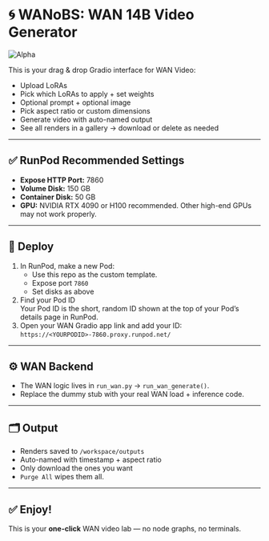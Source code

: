 # 🌀 WANoBS: WAN 14B Video Generator
![Alpha](https://img.shields.io/badge/status-alpha-orange)

This is your drag & drop Gradio interface for WAN Video:  
- Upload LoRAs  
- Pick which LoRAs to apply + set weights  
- Optional prompt + optional image  
- Pick aspect ratio or custom dimensions  
- Generate video with auto-named output  
- See all renders in a gallery → download or delete as needed

---

## ✅ RunPod Recommended Settings

- **Expose HTTP Port:** 7860  
- **Volume Disk:** 150 GB  
- **Container Disk:** 50 GB
- **GPU:** NVIDIA RTX 4090 or H100 recommended. Other high-end GPUs may not work properly.

---

## 🚀 Deploy
 
1. In RunPod, make a new Pod:
   - Use this repo as the custom template.
   - Expose port `7860`
   - Set disks as above
2. Find your Pod ID  
Your Pod ID is the short, random ID shown at the top of your Pod’s details page in RunPod.  
3. Open your WAN Gradio app link and add your ID: 
`https://<YOURPODID>-7860.proxy.runpod.net/`

---

## ⚙️ WAN Backend

- The WAN logic lives in `run_wan.py` → `run_wan_generate()`.  
- Replace the dummy stub with your real WAN load + inference code.

---

## 🗂️ Output

- Renders saved to `/workspace/outputs`  
- Auto-named with timestamp + aspect ratio  
- Only download the ones you want  
- `Purge All` wipes them all.

---

## ✅ Enjoy!

This is your **one-click** WAN video lab — no node graphs, no terminals.

